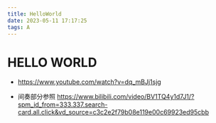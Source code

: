 ```yaml
---
title: HelloWorld
date: 2023-05-11 17:17:25
tags: A
---
```



# HELLO WORLD  


- https://www.youtube.com/watch?v=dq_mBJj1sjg

- 间奏部分参照
https://www.bilibili.com/video/BV1TQ4y1d7J1/?spm_id_from=333.337.search-card.all.click&vd_source=c3c2e2f79b08e119e00c69923ed95cbb
